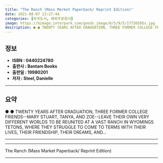 ```yaml
---
title: "The Ranch (Mass Market Paperback/ Reprint Edition)"
date: 2021-08-07 13:27:44
categories: [외국도서, 해외주문원서]
image: https://bimage.interpark.com/goods_image/6/5/9/5/17726595s.jpg
description: ● ● TWENTY YEARS AFTER GRADUATION, THREE FORMER COLLEGE FRIENDS--MARY STUART, TANYA, AND ZOE--LEAVE THEIR OWN VERY DIFFERENT WORLDS TO BE REUNITED AT A VAST R
---
```


## **정보**

- **ISBN : 0440224780**
- **출판사 : Bantam Books**
- **출판일 : 19980201**
- **저자 : Steel, Danielle**

------



## **요약**

●  ●  TWENTY YEARS AFTER GRADUATION, THREE FORMER COLLEGE FRIENDS--MARY STUART, TANYA, AND ZOE--LEAVE THEIR OWN VERY DIFFERENT WORLDS TO BE REUNITED AT A VAST RANCH IN WYOMINGS TETONS, WHERE THEY STRUGGLE TO COME TO TERMS WITH THEIR LIVES, THEIR FRIENDSHIP, THEIR DREAMS, AND... 

------



------


The Ranch (Mass Market Paperback/ Reprint Edition) 

------


